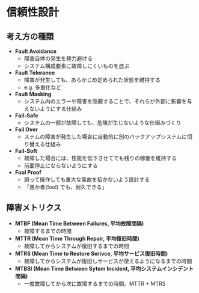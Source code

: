 # 信頼性設計

## 考え方の種類

- **Fault Avoidance**
  - 障害自体の発生を極力避ける
  - システム構成要素に故障しにくいものを選ぶ
- **Fault Tolerance**
  - 障害が発生しても、あらかじめ定められた状態を維持する
  - e.g. 多重化など
- **Fault Masking**
  - システム内のエラーや障害を隠蔽することで、それらが外部に影響を与えないようにする仕組み
- **Fail-Safe**
  - システムの一部が故障しても、危険が生じないような仕組みづくり
- **Fail Over**
  - ステムの障害が発生した場合に自動的に別のバックアップシステムに切り替える仕組み  
- **Fail-Soft**
  - 故障した場合には、性能を低下させてでも残りの稼働を維持する
  - 前面停止にならないようにする
- **Fool Proof**
  - 誤って操作しても重大な事故を招かないよう設計する
  - 「愚か者(fool) でも、耐久できる」

## 障害メトリクス

- **MTBF (Mean Time Between Failures, 平均故障間隔)**
  - 故障するまでの時間
- **MTTR (Mean Time Through Repair, 平均復旧時間)**
  - 故障してからシステムが復旧するまでの時間
- **MTRS (Mean Time to Restore Serivce, 平均サービス復旧時間)**
  - 故障してからシステムが復旧しサービスが使えるようになるまでの時間
- **MTBSI (Mean Time Between Sytem Incident, 平均システムインシデント間隔)**
  - 一度故障してから次に故障するまでの時間。MTTR + MTRS